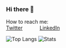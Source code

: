 ### Hi there 👋

How to reach me: <br>
[Twitter](https://www.twitter.com/cicekhayri)
&nbsp;&nbsp;&nbsp;&nbsp;&nbsp;&nbsp;&nbsp;&nbsp;&nbsp;&nbsp; [LinkedIn](https://www.linkedin.com/in/cicekhayri)

![Top Langs](https://github-readme-stats.vercel.app/api/top-langs/?username=cicekhayri&hide=css,html)
![Stats](https://github-readme-stats.vercel.app/api?username=cicekhayri&show_icons=true&count_private=true&hide=contribs)

